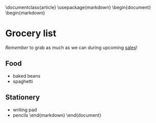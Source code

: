 \documentclass{article}
\usepackage{markdown}
\begin{document}
\begin{markdown}
# Grocery list
 
*Remember* to grab as much as we can during upcoming [sales](http://acme-marg.com)!
 
## Food
 
- baked beans
- spaghetti
 
## Stationery 
 
- writing pad
- pencils
\end{markdown}
\end{document}